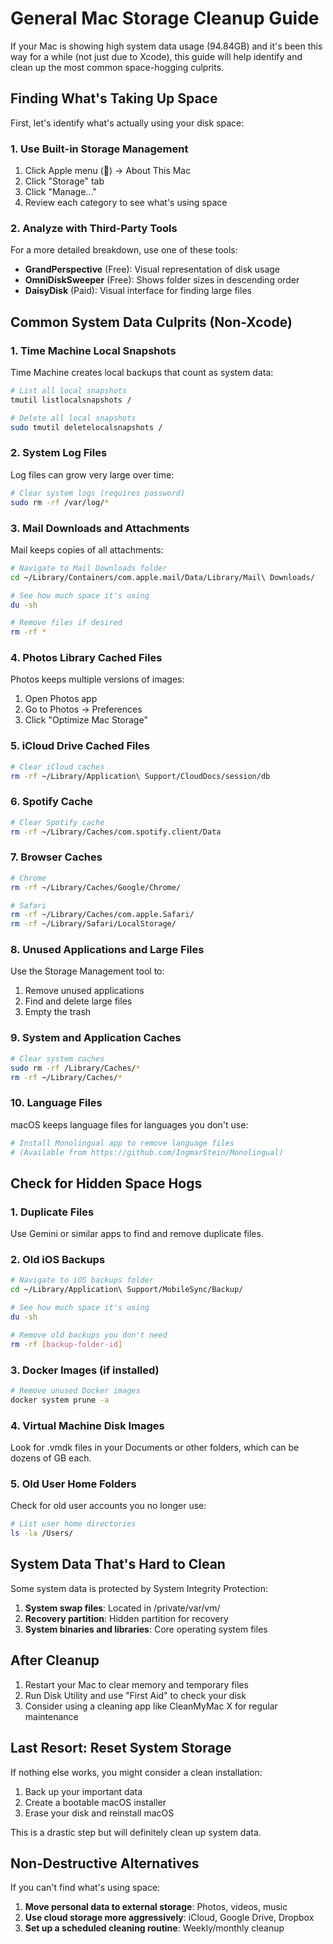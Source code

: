 # General Mac Storage Cleanup Guide

If your Mac is showing high system data usage (94.84GB) and it's been this way for a while (not just due to Xcode), this guide will help identify and clean up the most common space-hogging culprits.

## Finding What's Taking Up Space

First, let's identify what's actually using your disk space:

### 1. Use Built-in Storage Management

1. Click Apple menu (🍎) → About This Mac
2. Click "Storage" tab
3. Click "Manage..."
4. Review each category to see what's using space

### 2. Analyze with Third-Party Tools

For a more detailed breakdown, use one of these tools:

- **GrandPerspective** (Free): Visual representation of disk usage
- **OmniDiskSweeper** (Free): Shows folder sizes in descending order
- **DaisyDisk** (Paid): Visual interface for finding large files

## Common System Data Culprits (Non-Xcode)

### 1. Time Machine Local Snapshots

Time Machine creates local backups that count as system data:

```bash
# List all local snapshots
tmutil listlocalsnapshots /

# Delete all local snapshots
sudo tmutil deletelocalsnapshots /
```

### 2. System Log Files

Log files can grow very large over time:

```bash
# Clear system logs (requires password)
sudo rm -rf /var/log/*
```

### 3. Mail Downloads and Attachments

Mail keeps copies of all attachments:

```bash
# Navigate to Mail Downloads folder
cd ~/Library/Containers/com.apple.mail/Data/Library/Mail\ Downloads/

# See how much space it's using
du -sh

# Remove files if desired
rm -rf *
```

### 4. Photos Library Cached Files

Photos keeps multiple versions of images:

1. Open Photos app
2. Go to Photos → Preferences
3. Click "Optimize Mac Storage"

### 5. iCloud Drive Cached Files

```bash
# Clear iCloud caches
rm -rf ~/Library/Application\ Support/CloudDocs/session/db
```

### 6. Spotify Cache

```bash
# Clear Spotify cache
rm -rf ~/Library/Caches/com.spotify.client/Data
```

### 7. Browser Caches

```bash
# Chrome
rm -rf ~/Library/Caches/Google/Chrome/

# Safari
rm -rf ~/Library/Caches/com.apple.Safari/
rm -rf ~/Library/Safari/LocalStorage/
```

### 8. Unused Applications and Large Files

Use the Storage Management tool to:
1. Remove unused applications
2. Find and delete large files
3. Empty the trash

### 9. System and Application Caches

```bash
# Clear system caches
sudo rm -rf /Library/Caches/*
rm -rf ~/Library/Caches/*
```

### 10. Language Files

macOS keeps language files for languages you don't use:

```bash
# Install Monolingual app to remove language files
# (Available from https://github.com/IngmarStein/Monolingual)
```

## Check for Hidden Space Hogs

### 1. Duplicate Files

Use Gemini or similar apps to find and remove duplicate files.

### 2. Old iOS Backups

```bash
# Navigate to iOS backups folder
cd ~/Library/Application\ Support/MobileSync/Backup/

# See how much space it's using
du -sh

# Remove old backups you don't need
rm -rf [backup-folder-id]
```

### 3. Docker Images (if installed)

```bash
# Remove unused Docker images
docker system prune -a
```

### 4. Virtual Machine Disk Images

Look for .vmdk files in your Documents or other folders, which can be dozens of GB each.

### 5. Old User Home Folders

Check for old user accounts you no longer use:

```bash
# List user home directories
ls -la /Users/
```

## System Data That's Hard to Clean

Some system data is protected by System Integrity Protection:

1. **System swap files**: Located in /private/var/vm/
2. **Recovery partition**: Hidden partition for recovery
3. **System binaries and libraries**: Core operating system files

## After Cleanup

1. Restart your Mac to clear memory and temporary files
2. Run Disk Utility and use "First Aid" to check your disk
3. Consider using a cleaning app like CleanMyMac X for regular maintenance

## Last Resort: Reset System Storage

If nothing else works, you might consider a clean installation:

1. Back up your important data
2. Create a bootable macOS installer
3. Erase your disk and reinstall macOS

This is a drastic step but will definitely clean up system data.

## Non-Destructive Alternatives

If you can't find what's using space:

1. **Move personal data to external storage**: Photos, videos, music
2. **Use cloud storage more aggressively**: iCloud, Google Drive, Dropbox
3. **Set up a scheduled cleaning routine**: Weekly/monthly cleanup